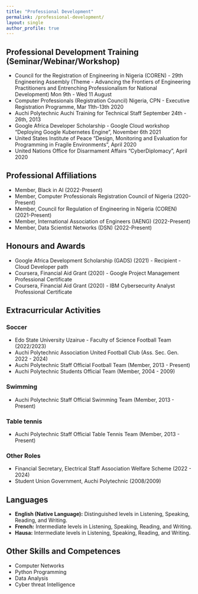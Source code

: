```yaml
---
title: "Professional Development"
permalink: /professional-development/
layout: single
author_profile: true
---
```


## Professional Development Training (Seminar/Webinar/Workshop)

* Council for the Registration of Engineering in Nigeria (COREN) - 29th Engineering Assembly (Theme - Advancing the Frontiers of Engineering Practitioners and Entrenching Professionalism for National Development) Mon 9th - Wed 11 August
* Computer Professionals (Registration Council) Nigeria, CPN - Executive Registration Programme, Mar 11th-13th 2020
* Auchi Polytechnic Auchi Training for Technical Staff September 24th - 26th, 2013
* Google Africa Developer Scholarship - Google Cloud workshop “Deploying Google Kubernetes Engine”, November 6th 2021
* United States Institute of Peace “Design, Monitoring and Evaluation for Programming in Fragile Environments”, April 2020
* United Nations Office for Disarmament Affairs “CyberDiplomacy”, April 2020

## Professional Affiliations

* Member, Black in AI (2022-Present)
* Member, Computer Professionals Registration Council of Nigeria (2020-Present)
* Member, Council for Regulation of Engineering in Nigeria (COREN) (2021-Present)
* Member, International Association of Engineers (IAENG) (2022-Present)
* Member, Data Scientist Networks (DSN) (2022-Present)

## Honours and Awards

* Google Africa Development Scholarship (GADS) (2021) - Recipient - Cloud Developer path
* Coursera, Financial Aid Grant (2020) - Google Project Management Professional Certificate
* Coursera, Financial Aid Grant (2020) - IBM Cybersecurity Analyst Professional Certificate

## Extracurricular Activities

### Soccer
* Edo State University Uzairue - Faculty of Science Football Team (2022/2023)
* Auchi Polytechnic Association United Football Club (Ass. Sec. Gen. 2022 - 2024)
* Auchi Polytechnic Staff Official Football Team (Member, 2013 - Present)
* Auchi Polytechnic Students Official Team (Member, 2004 - 2009)

### Swimming
* Auchi Polytechnic Staff Official Swimming Team (Member, 2013 - Present)

### Table tennis
* Auchi Polytechnic Staff Official Table Tennis Team (Member, 2013 - Present)

### Other Roles
* Financial Secretary, Electrical Staff Association Welfare Scheme (2022 - 2024)
* Student Union Government, Auchi Polytechnic (2008/2009)

## Languages

* **English (Native Language):** Distinguished levels in Listening, Speaking, Reading, and Writing.
* **French:** Intermediate levels in Listening, Speaking, Reading, and Writing.
* **Hausa:** Intermediate levels in Listening, Speaking, Reading, and Writing.

## Other Skills and Competences

* Computer Networks
* Python Programming
* Data Analysis
* Cyber threat Intelligence
